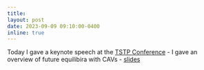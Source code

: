 ```yaml
---
title:
layout: post
date: 2023-09-09 09:10:00-0400
inline: true
---
```


Today I gave a keynote speech at the [TSTP Conference](https://tstp.syskonf.pl/) - I gave an overview of future equilibira with CAVs -  [slides](https://raw.githubusercontent.com/RafalKucharskiPK/rafalkucharskipk.github.io/master/assets/pdf/TSTP_Keynote.pdf)
